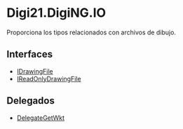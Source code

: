 # Digi21.DigiNG.IO

Proporciona los tipos relacionados con archivos de dibujo.

## Interfaces

* [IDrawingFile](idrawingfile/)
* [IReadOnlyDrawingFile](ireadonlydrawingfile/)

## Delegados

* [DelegateGetWkt](delegategetwkt.md)

